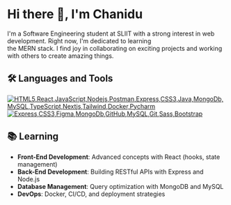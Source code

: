 <!-- GitHub Profile README -->

# Hi there 👋, I'm Chanidu

I'm a Software Engineering student at SLIIT with a strong interest in web development. Right now, I'm dedicated to
learning <br> the MERN stack.
I find joy in collaborating on exciting projects and working with others to create amazing things.

## 🛠️ Languages and Tools

[![HTML5,React,JavaScript,Nodejs,Postman,Express,CSS3,Java,MongoDb,MySQL,TypeScript,Nextjs,Tailwind,Docker,Pycharm](https://skillicons.dev/icons?i=html,react,javascript,nodejs,postman,typescript,nextjs,tailwind,docker,pycharm)]() <br>
[![Express,CSS3,Figma,MongoDb,GitHub,MySQL,Git,Sass,Bootstrap](https://skillicons.dev/icons?i=express,css,figma,mongodb,github,mysql,git,sass,bootstrap,webstorm)]()

## 📚 Learning

- **Front-End Development**: Advanced concepts with React (hooks, state management)
- **Back-End Development**: Building RESTful APIs with Express and Node.js
- **Database Management**: Query optimization with MongoDB and MySQL
- **DevOps**: Docker, CI/CD, and deployment strategies 

